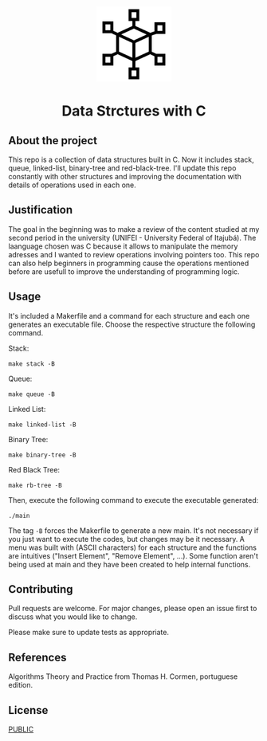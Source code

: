<!-- PROJECT LOGO -->
<br />
<p align="center">
  
  <img src="./assets/data-structure-icon.png" alt="Data structure icon" width="150" height="150">
  

  <h1 align="center">Data Strctures with C</h1>
  
</p>

## About the project

This repo is a collection of data structures built in C. Now it includes stack, queue, linked-list, binary-tree and red-black-tree. I'll update this repo constantly with other structures and improving the documentation with details of operations used in each one.

## Justification

The goal in the beginning was to make a review of the content studied at my second period in the university (UNIFEI - University Federal of Itajubá). The laanguage chosen was C because it allows to manipulate the memory adresses and I wanted to review operations involving pointers too. This repo can also help beginners in programming cause the operations mentioned before are usefull to improve the understanding of programming logic.

## Usage

It's included a Makerfile and a command for each structure and each one generates an executable file. Choose the respective structure the following command.

Stack:
```
make stack -B
```
Queue:
```
make queue -B
```
Linked List:
```
make linked-list -B
```
Binary Tree:
```
make binary-tree -B
```
Red Black Tree:
```
make rb-tree -B
```
Then, execute the following command to execute the executable generated:
```
./main
```
The tag `-B` forces the Makerfile to generate a new main. It's not necessary if you just want to execute the codes, but changes may be it necessary.
A menu was built with (ASCII characters) for each structure and the functions are intuitives ("Insert Element", "Remove Element", ...). Some function aren't being used at main and they have been created to help  internal functions. 

## Contributing
Pull requests are welcome. For major changes, please open an issue first to discuss what you would like to change.

Please make sure to update tests as appropriate.

## References
Algorithms Theory and Practice from Thomas H. Cormen, portuguese edition.

## License
[PUBLIC](https://choosealicense.com/licenses/unlicense/)

